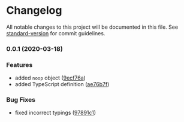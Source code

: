 # Changelog

All notable changes to this project will be documented in this file. See [standard-version](https://github.com/conventional-changelog/standard-version) for commit guidelines.

### 0.0.1 (2020-03-18)


### Features

* added `noop` object ([9ecf76a](https://github.com/JasonHK/node-noop-package/commit/9ecf76a4c49748d50a0c262ab3baf44b4cd256c8))
* added TypeScript definition ([ae76b7f](https://github.com/JasonHK/node-noop-package/commit/ae76b7f1730d8af51f641d0140de0b66667df116))


### Bug Fixes

* fixed incorrect typings ([97891c1](https://github.com/JasonHK/node-noop-package/commit/97891c1777553fa4aa7069693651ee03ec0c468a))
